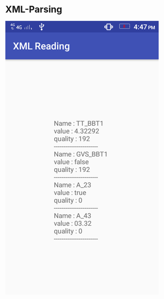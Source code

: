 # XML-Parsing

![](https://raw.githubusercontent.com/Priyanka-Mohanty/XML-Parsing/master/app/src/main/res/drawable/screenshot.png)
